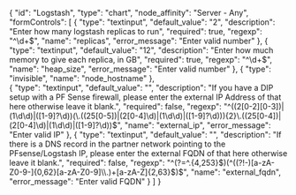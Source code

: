 {
    "id": "Logstash",
    "type": "chart",
    "node_affinity": "Server - Any",
    "formControls": [
        {
            "type": "textinput",
            "default_value": "2",
            "description": "Enter how many logstash replicas to run",
            "required": true,
            "regexp": "^\\d+$",
            "name": "replicas",
            "error_message": "Enter valid number"
        },
        {
            "type": "textinput",
            "default_value": "12",
            "description": "Enter how much memory to give each replica, in GB",
            "required": true,
            "regexp": "^\\d+$",
            "name": "heap_size",
            "error_message": "Enter valid number"
        },
        {
            "type": "invisible",
            "name": "node_hostname"
        },        
        {
            "type": "textinput",
            "default_value": "",
            "description": "If you have a DIP setup with a PF Sense firewall, please enter the external IP Address of that here otherwise leave it blank.",
            "required": false,
            "regexp": "^((2[0-2][0-3])|(1\\d\\d)|([1-9]?\\d))(\\.((25[0-5])|(2[0-4]\\d)|(1\\d\\d)|([1-9]?\\d))){2}\\.((25[0-4])|(2[0-4]\\d)|(1\\d\\d)|([1-9]?\\d))$",
            "name": "external_ip",
            "error_message": "Enter valid IP"
        },
        {
            "type": "textinput",
            "default_value": "",
            "description": "If there is a DNS record in the partner network pointing to the PFsense/Logstash IP, please enter the external FQDN of that here otherwise leave it blank.",
            "required": false,
            "regexp": "^(?=^.{4,253}$)(^((?!-)[a-zA-Z0-9-]{0,62}[a-zA-Z0-9]\\.)+[a-zA-Z]{2,63}$)$",
            "name": "external_fqdn",
            "error_message": "Enter valid FQDN"
        }
    ]
}
